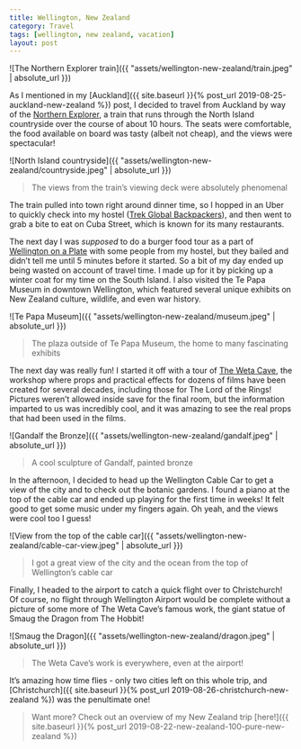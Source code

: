 ```yaml
---
title: Wellington, New Zealand
category: Travel
tags: [wellington, new zealand, vacation]
layout: post
---
```


![The Northern Explorer train]({{ "assets/wellington-new-zealand/train.jpeg" | absolute_url }})

As I mentioned in my [Auckland]({{ site.baseurl }}{% post_url 2019-08-25-auckland-new-zealand %}) post, I decided to travel from Auckland by way of the [Northern Explorer](https://www.greatjourneysofnz.co.nz/northern-explorer/), a train that runs through the North Island countryside over the course of about 10 hours. The seats were comfortable, the food available on board was tasty (albeit not cheap), and the views were spectacular!<!--more-->

![North Island countryside]({{ "assets/wellington-new-zealand/countryside.jpeg" | absolute_url }})
> The views from the train’s viewing deck were absolutely phenomenal

The train pulled into town right around dinner time, so I hopped in an Uber to quickly check into my hostel ([Trek Global Backpackers](https://trekglobal.net/)), and then went to grab a bite to eat on Cuba Street, which is known for its many restaurants.

The next day I was *supposed* to do a burger food tour as a part of [Wellington on a Plate](https://www.visawoap.com/) with some people from my hostel, but they bailed and didn’t tell me until 5 minutes before it started. So a bit of my day ended up being wasted on account of travel time. I made up for it by picking up a winter coat for my time on the South Island. I also visited the Te Papa Museum in downtown Wellington, which featured several unique exhibits on New Zealand culture, wildlife, and even war history.

![Te Papa Museum]({{ "assets/wellington-new-zealand/museum.jpeg" | absolute_url }})
> The plaza outside of Te Papa Museum, the home to many fascinating exhibits

The next day was really fun! I started it off with a tour of [The Weta Cave](https://www.wetaworkshop.com/visit-us/workshop-tours/), the workshop where props and practical effects for dozens of films have been created for several decades, including those for The Lord of the Rings! Pictures weren’t allowed inside save for the final room, but the information imparted to us was incredibly cool, and it was amazing to see the real props that had been used in the films.

![Gandalf the Bronze]({{ "assets/wellington-new-zealand/gandalf.jpeg" | absolute_url }})
> A cool sculpture of Gandalf, painted bronze

In the afternoon, I decided to head up the Wellington Cable Car to get a view of the city and to check out the botanic gardens. I found a piano at the top of the cable car and ended up playing for the first time in weeks! It felt good to get some music under my fingers again. Oh yeah, and the views were cool too I guess!

![View from the top of the cable car]({{ "assets/wellington-new-zealand/cable-car-view.jpeg" | absolute_url }})
> I got a great view of the city and the ocean from the top of Wellington’s cable car

Finally, I headed to the airport to catch a quick flight over to Christchurch! Of course, no flight through Wellington Airport would be complete without a picture of some more of The Weta Cave’s famous work, the giant statue of Smaug the Dragon from The Hobbit!

![Smaug the Dragon]({{ "assets/wellington-new-zealand/dragon.jpeg" | absolute_url }})
> The Weta Cave’s work is everywhere, even at the airport!

It’s amazing how time flies - only two cities left on this whole trip, and [Christchurch]({{ site.baseurl }}{% post_url 2019-08-26-christchurch-new-zealand %}) was the penultimate one!

> Want more? Check out an overview of my New Zealand trip [here!]({{ site.baseurl }}{% post_url 2019-08-22-new-zealand-100-pure-new-zealand %})